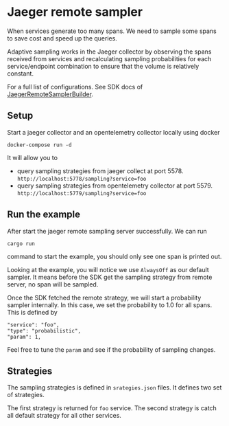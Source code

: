 # Jaeger remote sampler

When services generate too many spans. We need to sample some spans to save cost and speed up the queries.

Adaptive sampling works in the Jaeger collector by observing the spans received from services and recalculating sampling
probabilities for each service/endpoint combination to ensure that the volume is relatively constant.

For a full list of configurations. See SDK docs of [JaegerRemoteSamplerBuilder](https://docs.rs/opentelemetry_sdk/latest/opentelemetry_sdk/trace/struct.JaegerRemoteSamplerBuilder.html).

## Setup

Start a jaeger collector and an opentelemetry collector locally using docker

```
docker-compose run -d
```

It will allow you to

- query sampling strategies from jaeger collect at port 5578. `http://localhost:5778/sampling?service=foo`
- query sampling strategies from opentelemetry collector at port 5579. `http://localhost:5779/sampling?service=foo`

## Run the example

After start the jaeger remote sampling server successfully. We can run

`cargo run`

command to start the example, you should only see one span is printed out. 

Looking at the example, you will notice we use `AlwaysOff` as our default sampler. It means before the SDK get the sampling strategy from remote server, no span will be sampled. 

Once the SDK fetched the remote strategy, we will start a probability sampler internally. In this case, we set the probability to 1.0 for all spans. This is defined by

```
"service": "foo",
"type": "probabilistic",
"param": 1,
```

Feel free to tune the `param` and see if the probability of sampling changes. 

## Strategies

The sampling strategies is defined in `srategies.json` files. It defines two set of strategies.

The first strategy is returned for `foo` service. The second strategy is catch all default strategy for all other
services.

